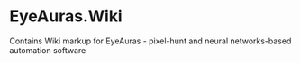 # EyeAuras.Wiki
Contains Wiki markup for EyeAuras - pixel-hunt and neural networks-based automation software
